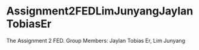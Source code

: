 # Assignment2FEDLimJunyangJaylanTobiasEr
The Assignment 2 FED. Group Members: Jaylan Tobias Er, Lim Junyang
